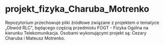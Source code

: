 # projekt_fizyka_Charuba_Motrenko

Repozytorium przechowuje pliki źródłowe związane z projektem o tematyce „Obwód RLC", będącego częścią przedmiotu FOGT - Fizyka Ogólna na kierunku Telekomunikacja.
Osobami wykonującymi projekt są: Cezary Charuba i Mateusz Motrenko.
